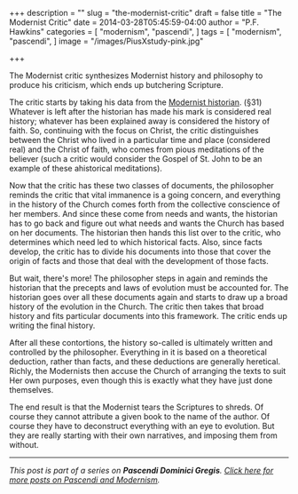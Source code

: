 +++
description = ""
slug = "the-modernist-critic"
draft = false
title = "The Modernist Critic"
date = 2014-03-28T05:45:59-04:00
author = "P.F. Hawkins"
categories = [
  "modernism",
  "pascendi",
]
tags = [
  "modernism",
  "pascendi",
]
image = "/images/PiusXstudy-pink.jpg"

+++

The Modernist critic synthesizes Modernist history and philosophy to produce his criticism, which ends up butchering Scripture.

The critic starts by taking his data from the [Modernist historian](http://theoldevangelization.com/the-modernist-historian/). (§31) Whatever is left after the historian has made his mark is considered real history; whatever has been explained away is considered the history of faith. So, continuing with the focus on Christ, the critic distinguishes between the Christ who lived in a particular time and place (considered real) and the Christ of faith, who comes from pious meditations of the believer (such a critic would consider the Gospel of St. John to be an example of these ahistorical meditations).

Now that the critic has these two classes of documents, the philosopher reminds the critic that vital immanence is a going concern, and everything in the history of the Church comes forth from the collective conscience of her members. And since these come from needs and wants, the historian has to go back and figure out what needs and wants the Church has based on her documents. The historian then hands this list over to the critic, who determines which need led to which historical facts. Also, since facts develop, the critic has to divide his documents into those that cover the origin of facts and those that deal with the development of those facts.

But wait, there's more! The philosopher steps in again and reminds the historian that the precepts and laws of evolution must be accounted for. The historian goes over all these documents again and starts to draw up a broad history of the evolution in the Church. The critic then takes that broad history and fits particular documents into this framework. The critic ends up writing the final history.

After all these contortions, the history so-called is ultimately written and controlled by the philosopher. Everything in it is based on a theoretical deduction, rather than facts, and these deductions are generally heretical. Richly, the Modernists then accuse the Church of arranging the texts to suit Her own purposes, even though this is exactly what they have just done themselves.

The end result is that the Modernist tears the Scriptures to shreds. Of course they cannot attribute a given book to the name of the author. Of course they have to deconstruct everything with an eye to evolution. But they are really starting with their own narratives, and imposing them from without.

*** 

*This post is part of a series on **Pascendi Dominici Gregis**. [Click here for more posts on Pascendi and Modernism](http://theoldevangelization.com/pascendi-series/).*
